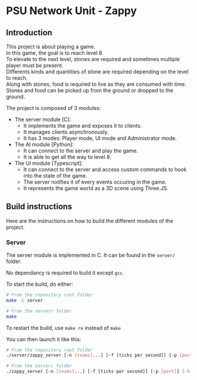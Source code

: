 # PSU Network Unit - Zappy

## Introduction

This project is about playing a game.  
In this game, the goal is to reach level 8.  
To elevate to the next level, stones are required and sometimes multiple player must be present.  
Differents kinds and quantities of stone are required depending on the level to reach.  
Along with stones, food is required to live as they are consumed with time.  
Stones and food can be picked up from the ground or dropped to the ground.  

The project is composed of 3 modules:
- The server module [C]:
    - It implements the game and exposes it to clients.
    - It manages clients asynchronously.
    - It has 3 modes: Player mode, UI mode and Administrator mode.
- The AI module [Python]:
    - It can connect to the server and play the game.
    - It is able to get all the way to level 8.
- The UI module [Typescript]:
    - It can connect to the server and access custom commands to hook into the state of the game.
    - The server notifies it of every events occuring in the game.
    - It represents the game world as a 3D scene using Three.JS.

## Build instructions

Here are the instructions on how to build the different modules of the project.

### Server

The server module is implemented in C.
It can be found in the `server/` folder.

No dependancy is required to build it except `gcc`.

To start the build, do either:
```bash
# From the repository root folder
make -C server

# From the server/ folder
make
```

To restart the build, use `make re` instead of `make`

You can then launch it like this:
```bash
# From the repository root folder
./server/zappy_server [-n [teams]...] [-f [ticks per second]] [-p [port]] [-h]

# From the server/ folder
./zappy_server [-n [teams]...] [-f [ticks per second]] [-p [port]] [-h]
```
